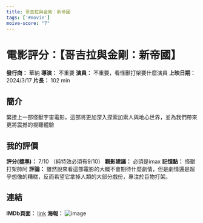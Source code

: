 ```yaml
---
title: 哥吉拉與金剛：新帝國
tags: ['#movie']
moive-score: "7"
---
```


# 電影評分：【哥吉拉與金剛：新帝國】
**發行商：** 華納
**導演：** 不重要
**演員：**  不重要，看怪獸打架要什麼演員
**上映日期：** 2024/3/17
**片長：** 102 min 


## 簡介
緊接上一部怪獸宇宙電影，這部將更加深入探索加索人與地心世界，並為我們帶來更將震撼的視聽體驗

## 我的評價
**評分([標準](標準.md))：** 7/10 （純特效必須有9/10）
**觀影建議：** 必須是imax
**記憶點：** 怪獸打架帥阿
**評論：** 
雖然說來看這部電影的大概不會期待什麼劇情，但是劇情還是超乎想像的糟糕，反而希望它拿掉人類的大部分戲份，專注於巨物打架。

## 連結
**IMDb頁面：** [link](https://www.imdb.com/title/tt14539740/)
**海報：** 
![image](MV5BN2VjZmI4NTctMmVjMy00NTc0LWE1YzAtMTE0MTg1ZDY2NmQyXkEyXkFqcGdeQXVyMTkxNjUyNQ@@._V1_FMjpg_UX1000_.jpg)